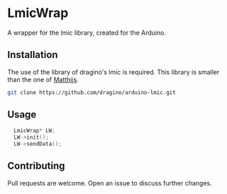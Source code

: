 # LmicWrap

A wrapper for the lmic library, created for the Arduino. 

## Installation

The use of the library of dragino's lmic is required. This library is smaller than the one of [Matthijs](https://github.com/matthijskooijman/arduino-lmic). 

```bash
git clone https://github.com/dragino/arduino-lmic.git
``` 

## Usage

```cpp
  LmicWrap* LW;
  LW->init();
  LW->sendData();
```


## Contributing

Pull requests are welcome. Open an issue to discuss further changes. 